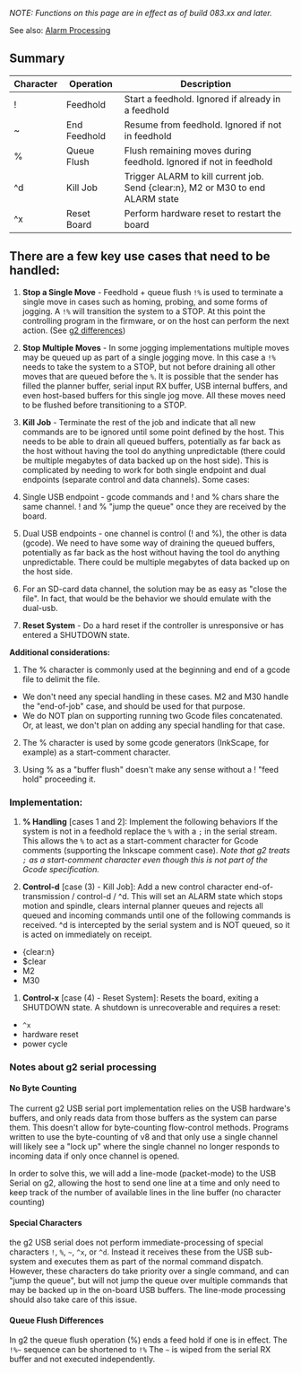 _NOTE: Functions on this page are in effect as of build 083.xx and later._

See also: [Alarm Processing](Alarm-Processing)

## Summary
Character | Operation | Description
------|------------|---------
! | Feedhold | Start a feedhold. Ignored if already in a feedhold
~ | End Feedhold | Resume from feedhold. Ignored if not in feedhold
% | Queue Flush | Flush remaining moves during feedhold. Ignored if not in feedhold
^d | Kill Job | Trigger ALARM to kill current job. Send {clear:n}, M2 or M30 to end ALARM state
^x | Reset Board | Perform hardware reset to restart the board

## There are a few key use cases that need to be handled:

1. **Stop a Single Move** - Feedhold + queue flush `!%` is used to terminate a single move in cases such as homing, probing, and some forms of jogging. A `!%` will transition the system to a STOP. At this point the controlling program in the firmware, or on the host can perform the next action. (See [g2 differences](Job-Exception-Handling#queue-flush-differences))

1. **Stop Multiple Moves** - In some jogging implementations multiple moves may be queued up as part of a single jogging move. In this case a `!%` needs to take the system to a STOP, but not before draining all other moves that are queued before the `%`. It is possible that the sender has filled the planner buffer, serial input RX buffer, USB internal buffers, and even host-based buffers for this single jog move. All these moves need to be flushed before transitioning to a STOP.

1. **Kill Job** - Terminate the rest of the job and indicate that all new commands are to be ignored until some point defined by the host. This needs to be able to drain all queued buffers, potentially as far back as the host without having the tool do anything unpredictable (there could be multiple megabytes of data backed up on the host side). This is complicated by needing to work for both single endpoint and dual endpoints (separate control and data channels). Some cases:
  1. Single USB endpoint - gcode commands and ! and % chars share the same channel. ! and % "jump the queue" once they are received by the board.
  1. Dual USB endpoints - one channel is control (! and %), the other is data (gcode). We need to have some way of draining the queued buffers, potentially as far back as the host without having the tool do anything unpredictable. There could be multiple megabytes of data backed up on the host side.
  1. For an SD-card data channel, the solution may be as easy as "close the file". In fact, that would be the behavior we should emulate with the dual-usb.

1. **Reset System** - Do a hard reset if the controller is unresponsive or has entered a SHUTDOWN state.

**Additional considerations:**

1. The % character is commonly used at the beginning and end of a gcode file to delimit the file.

  * We don't need any special handling in these cases. M2 and M30 handle the "end-of-job" case, and should be used for that purpose.
  * We do NOT plan on supporting running two Gcode files concatenated. Or, at least, we don't plan on adding any special handling for that case.


2. The % character is used by some gcode generators (InkScape, for example) as a start-comment character.

3. Using % as a "buffer flush" doesn't make any sense without a ! "feed hold" proceeding it.

### Implementation:

1. **% Handling** [cases 1 and 2]: Implement the following behaviors
If the system is not in a feedhold replace the `%` with a `;` in the serial stream. This allows the `%` to act as a start-comment character for Gcode comments (supporting the Inkscape comment case). _Note that g2 treats `;` as a start-comment character even though this is not part of the Gcode specification._

1. **Control-d** [case (3) - Kill Job]: Add a new control character end-of-transmission / control-d / ^d. This will set an ALARM state which stops motion and spindle, clears internal planner queues and rejects all queued and incoming commands until one of the following commands is received. ^d is intercepted by the serial system and is NOT queued, so it is acted on immediately on receipt.
  * {clear:n}
  * $clear
  * M2
  * M30

1. **Control-x** [case (4) - Reset System]: Resets the board, exiting a SHUTDOWN state. A shutdown is unrecoverable and requires a reset:
  * `^x`
  * hardware reset
  * power cycle


### Notes about g2 serial processing
#### No Byte Counting
The current g2 USB serial port implementation relies on the USB hardware's buffers, and only reads data from those buffers as the system can parse them. This doesn't allow for byte-counting flow-control methods. Programs written to use the byte-counting of v8 and that only use a single channel will likely see a "lock up" where the single channel no longer responds to incoming data if only once channel is opened.

In order to solve this, we will add a line-mode (packet-mode) to the USB Serial on g2, allowing the host to send one line at a time and only need to keep track of the number of available lines in the line buffer (no character counting)

#### Special Characters
the g2 USB serial does not perform immediate-processing of special characters `!`, `%`, `~`, `^x`, or `^d`. Instead it receives these from the USB sub-system and executes them as part of the normal command dispatch. However, these characters do take priority over a single command, and can "jump the queue", but will not jump the queue over multiple commands that may be backed up in the on-board USB buffers. The line-mode processing should also take care of this issue.

#### Queue Flush Differences
In g2 the queue flush operation (%) ends a feed hold if one is in effect. The `!%~` sequence can be shortened to `!%` The `~` is wiped from the serial RX buffer and not executed independently.
